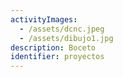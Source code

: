 ```yaml
---
activityImages:
  - /assets/dcnc.jpeg
  - /assets/dibujo1.jpg
description: Boceto
identifier: proyectos
---
```


